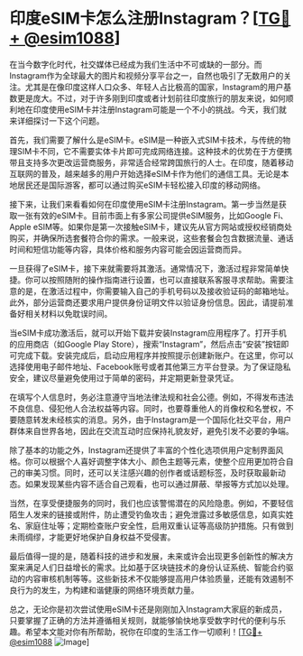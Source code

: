 # 印度eSIM卡怎么注册Instagram？[[TG💪+ @esim1088](https://t.me/s/esim1088)]

在当今数字化时代，社交媒体已经成为我们生活中不可或缺的一部分。而Instagram作为全球最大的图片和视频分享平台之一，自然也吸引了无数用户的关注。尤其是在像印度这样人口众多、年轻人占比极高的国家，Instagram的用户基数更是庞大。不过，对于许多刚到印度或者计划前往印度旅行的朋友来说，如何顺利地在印度使用eSIM卡并注册Instagram可能是一个不小的挑战。今天，我们就来详细探讨一下这个问题。

首先，我们需要了解什么是eSIM卡。eSIM是一种嵌入式SIM卡技术，与传统的物理SIM卡不同，它不需要实体卡片即可完成网络连接。这种技术的优势在于方便携带且支持多次更改运营商服务，非常适合经常跨国旅行的人士。在印度，随着移动互联网的普及，越来越多的用户开始选择eSIM卡作为他们的通信工具。无论是本地居民还是国际游客，都可以通过购买eSIM卡轻松接入印度的移动网络。

接下来，让我们来看看如何在印度使用eSIM卡注册Instagram。第一步当然是获取一张有效的eSIM卡。目前市面上有多家公司提供eSIM服务，比如Google Fi、Apple eSIM等。如果你是第一次接触eSIM卡，建议先从官方网站或授权经销商处购买，并确保所选套餐符合你的需求。一般来说，这些套餐会包含数据流量、通话时间和短信功能等内容，具体价格和服务内容可能会因运营商而异。

一旦获得了eSIM卡，接下来就需要将其激活。通常情况下，激活过程非常简单快捷。你可以按照随附的操作指南进行设置，也可以直接联系客服寻求帮助。需要注意的是，在激活过程中，你需要输入自己的手机号码以及接收验证码的邮箱地址。此外，部分运营商还要求用户提供身份证明文件以验证身份信息。因此，请提前准备好相关材料以免耽误时间。

当eSIM卡成功激活后，就可以开始下载并安装Instagram应用程序了。打开手机的应用商店（如Google Play Store），搜索“Instagram”，然后点击“安装”按钮即可完成下载。安装完成后，启动应用程序并按照提示创建新账户。在这里，你可以选择使用电子邮件地址、Facebook账号或者其他第三方平台登录。为了保证隐私安全，建议尽量避免使用过于简单的密码，并定期更新登录凭证。

在填写个人信息时，务必注意遵守当地法律法规和社会公德。例如，不得发布违法不良信息、侵犯他人合法权益等内容。同时，也要尊重他人的肖像权和名誉权，不要随意转发未经核实的消息。另外，由于Instagram是一个国际化社交平台，用户群体来自世界各地，因此在交流互动时应保持礼貌友好，避免引发不必要的争端。

除了基本的功能之外，Instagram还提供了丰富的个性化选项供用户定制界面风格。你可以根据个人喜好调整字体大小、颜色主题等元素，使整个应用更加符合自己的审美习惯。同时，还可以关注感兴趣的创作者或话题标签，及时获取最新动态。如果发现某些内容不适合自己观看，也可以通过屏蔽、举报等方式加以处理。

当然，在享受便捷服务的同时，我们也应该警惕潜在的风险隐患。例如，不要轻信陌生人发来的链接或附件，防止遭受钓鱼攻击；避免泄露过多敏感信息，如真实姓名、家庭住址等；定期检查账户安全性，启用双重认证等高级防护措施。只有做到未雨绸缪，才能更好地保护自身权益不受侵害。

最后值得一提的是，随着科技的进步和发展，未来或许会出现更多创新性的解决方案来满足人们日益增长的需求。比如基于区块链技术的身份认证系统、智能合约驱动的内容审核机制等等。这些新技术不仅能够提高用户体验质量，还能有效遏制不良行为的发生，为构建和谐健康的网络环境贡献力量。

总之，无论你是初次尝试使用eSIM卡还是刚刚加入Instagram大家庭的新成员，只要掌握了正确的方法并遵循相关规则，就能够愉快地享受数字时代的便利与乐趣。希望本文能对你有所帮助，祝你在印度的生活工作一切顺利！[[TG💪+ @esim1088](https://t.me/s/esim1088) ![Image](https://i.postimg.cc/4NQfJmqS/Snipaste-2025-05-13-00-14-12.png)]